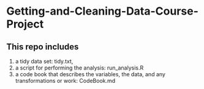 # Getting-and-Cleaning-Data-Course-Project
## This repo includes 
1) a tidy data set: tidy.txt, 
2) a script for performing the analysis: run_analysis.R
3) a code book that describes the variables, the data, and any transformations or work: CodeBook.md
